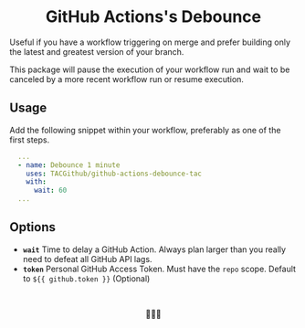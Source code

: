 <h1 align="center">GitHub Actions's Debounce</h1>

Useful if you have a workflow triggering on merge and prefer building only the latest and greatest version of your branch.

This package will pause the execution of your workflow run and wait to be canceled by a more recent workflow run or resume execution.

## Usage

Add the following snippet within your workflow, preferably as one of the first steps. 

```yaml
  ...
  - name: Debounce 1 minute
    uses: TACGithub/github-actions-debounce-tac
    with:
      wait: 60
  ...
```

## Options 

- **`wait`** Time to delay a GitHub Action. Always plan larger than you really need to defeat all GitHub API lags.
- **`token`** Personal GitHub Access Token. Must have the `repo` scope. Default to `${{ github.token }}` (Optional)

<br>
<p align="center">🚦🚦🚦</p>
